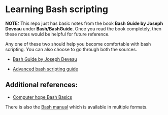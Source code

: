 # Learning Bash scripting

**NOTE:** This repo just has basic notes from the book **Bash Guide by Joseph Deveau** under **Bash/BashGuide**. Once you read the book completely, then these notes would be helpful for future reference.

Any one of these two should help you become comfortable with bash scripting. You can also choose to go through both the sources.

* [Bash Guide by Joseph Deveau](https://www.amazon.in/BASH-Guide-Joseph-DeVeau-ebook/dp/B01F8AZ1LE/ref=sr_1_4?keywords=bash&qid=1564983319&s=digital-text&sr=1-4)

* [Advanced bash scripting guide](https://www.tldp.org/LDP/abs/html/index.html)

## Additional references:
* [Computer hope Bash Basics](https://www.computerhope.com/unix/ubash.htm#command-execution-environment-subshell)

There is also the [Bash manual](https://www.gnu.org/software/bash/manual/) which is available in multiple formats.